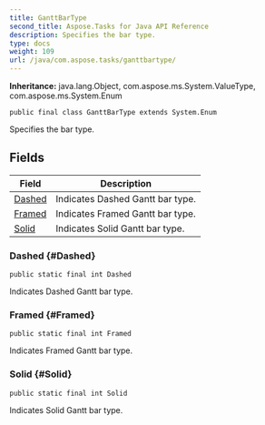 ```yaml
---
title: GanttBarType
second_title: Aspose.Tasks for Java API Reference
description: Specifies the bar type.
type: docs
weight: 109
url: /java/com.aspose.tasks/ganttbartype/
---
```


**Inheritance:**
java.lang.Object, com.aspose.ms.System.ValueType, com.aspose.ms.System.Enum
```
public final class GanttBarType extends System.Enum
```

Specifies the bar type.
## Fields

| Field | Description |
| --- | --- |
| [Dashed](#Dashed) | Indicates Dashed Gantt bar type. |
| [Framed](#Framed) | Indicates Framed Gantt bar type. |
| [Solid](#Solid) | Indicates Solid Gantt bar type. |
### Dashed {#Dashed}
```
public static final int Dashed
```


Indicates Dashed Gantt bar type.

### Framed {#Framed}
```
public static final int Framed
```


Indicates Framed Gantt bar type.

### Solid {#Solid}
```
public static final int Solid
```


Indicates Solid Gantt bar type.


